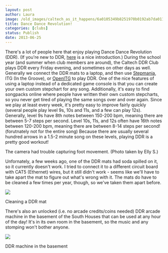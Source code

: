 ```yaml
---
layout: post
author: Laura
image: /old_images/caltech_as_it_happens/6a0105349b8251970b0192ab7da011970d.jpg
title: Dance Dance Revolution!
categories: [clubs]
status: Publish
date: 2013-06-25
---
```


There's a lot of people here that enjoy playing Dance Dance Revolution (DDR). (If you're new to DDR, [here](https://www.ddrfreak.com/aboutddr.php) is a nice introduction.) During the school year (and summer when club members are around), the Caltech DDR Club plays DDR every Friday evening, and sometimes on other days as well. Generally we connect the DDR mats to a laptop, and then use [Stepmania](https://www.stepmania.com/wiki/Downloads), 
ITG (In the Groove), or [OpenITG](https://openitg.gr-p.com/) to play DDR. One of the nice 
features of using a laptop instead of a dedicated game console is that 
you can create your own custom stepchart for any song. Additionally, it's
 easy to find songpacks online where people have written their own 
custom stepcharts, so you never get tired of playing the same 
songs over and over again. 
Since we play at least every week, it's pretty easy to improve fairly quickly (several people play level 9s, 10s and 11s, and a few can play 12s). Generally, level 9s have 8th notes between 150-200 bpm, meaning there are between 5-7 steps per second. Level 10s, 11s, and 12s often have 16th notes between 120-200 bpm, meaning there are between 8-14 steps per second! (forutnately not for the entire song) Because there are usually several hundred arrows in a 1.5-2 minute song on these levels, playing DDR is a pretty good workout!

The camera had trouble capturing foot movement.  (Photo taken by Elly S.)

Unfornately, a few weeks ago, one of the DDR mats had soda spilled on it, so it currently doesn't work. I tried to connect it to a different circuit board with CAT5 (Ethernet) wires, but it still didn't work - seems like we'll have to take apart the mat to figure out what's wrong with it. The mats do have to be cleaned a few times per year, though, so we've taken them apart before. 


![](/old_images/caltech_as_it_happens/6a0105349b8251970b0192ab7d936f970d.jpg)

Cleaning a DDR mat

There's also an unlocked (i.e. no arcade credits/coins needed) DDR arcade machine in the basement of the South Houses that can be used at any hour of the day! It's in its own room in the basement, so the music and any stomping won't bother anyone.


![](/old_images/caltech_as_it_happens/6a0105349b8251970b0192ab7ffecb970d.png)

DDR machine in the basement

